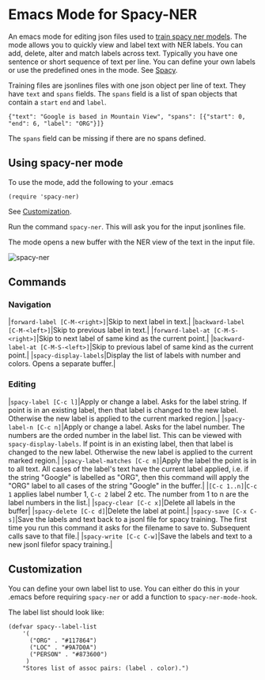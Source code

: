 # Emacs Mode for Spacy-NER

An emacs mode for editing json files used to [train spacy ner models](https://spacy.io/usage/training). The  mode allows you to quickly view and label text with NER labels. You can add, delete, alter and match labels across text. Typically you have one sentence or short sequence of text per line. You can define your own labels or use the predefined ones in the mode. See [Spacy](https://spacy.io).

Training files are jsonlines files with one json object per line of text. They have `text` and `spans` fields. The `spans` field is a list of span objects that contain a `start` `end` and `label`.

    {"text": "Google is based in Mountain View", "spans": [{"start": 0, "end": 6, "label": "ORG"}]}

The `spans` field can be missing if there are no spans defined.

## Using spacy-ner mode

To use the mode, add the following to your .emacs

    (require 'spacy-ner)

See [Customization](#customization).

Run the command `spacy-ner`. This will ask you for the input jsonlines file.

The mode opens a new buffer with the NER view of the text in the input file.

![spacy-ner](http://github.com/apcode/spacy-ner/master/spacy-ner-view.png)

## Commands

### Navigation

|`forward-label [C-M-<right>]`|Skip to next label in text.|
|`backward-label [C-M-<left>]`|Skip to previous label in text.|
|`forward-label-at [C-M-S-<right>]`|Skip to next label of same kind as the current point.|
|`backward-label-at [C-M-S-<left>]`|Skip to previous label of same kind as the current point.|
|`spacy-display-labels`|Display the list of labels with number and colors. Opens a separate buffer.|

### Editing

|`spacy-label [C-c l]`|Apply or change a label. Asks for the label string. If point is in an existing label, then that label is changed to the new label. Otherwise the new label is applied to the current marked region.|
|`spacy-label-n [C-c n]`|Apply or change a label. Asks for the label number. The numbers are the orded number in the label list. This can be viewed with `spacy-display-labels`. If point is in an existing label, then that label is changed to the new label. Otherwise the new label is applied to the current marked region.|
|`spacy-label-matches [C-c m]`|Apply the label the point is in to all text. All cases of the label's text have the current label applied, i.e. if the string "Google" is labelled as "ORG", then this command will apply the "ORG" label to all cases of the string "Google" in the buffer.|
|`[C-c 1..n]`|`C-c 1` applies label number 1, `C-c 2` label 2 etc. The number from 1 to n are the label numbers in the list.|
|`spacy-clear [C-c x]`|Delete all labels in the buffer|
|`spacy-delete [C-c d]`|Delete the label at point.|
|`spacy-save [C-x C-s]`|Save the labels and text back to a jsonl file for spacy training. The first time you run this command it asks for the filename to save to. Subsequent calls save to that file.|
|`spacy-write [C-c C-w]`|Save the labels and text to a new jsonl filefor spacy training.|

## Customization

You can define your own label list to use. You can either do this in your .emacs before requiring `spacy-ner` or add a function to `spacy-ner-mode-hook`.

The label list should look like:

    (defvar spacy--label-list
        '(
          ("ORG" . "#117864")
          ("LOC" . "#9A7D0A")
          ("PERSON" . "#873600")
         )
        "Stores list of assoc pairs: (label . color).")
